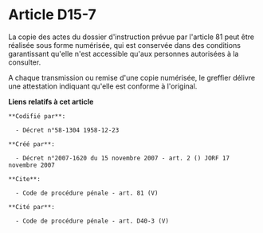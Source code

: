 # Article D15-7

La copie des actes du dossier d'instruction prévue par l'article 81 peut être réalisée sous forme numérisée, qui est
conservée dans des conditions garantissant qu'elle n'est accessible qu'aux personnes autorisées à la consulter. 

A chaque transmission ou remise d'une copie numérisée, le greffier délivre une attestation indiquant qu'elle est conforme à
l'original.

**Liens relatifs à cet article**

	**Codifié par**:

	  - Décret n°58-1304 1958-12-23

	**Créé par**:

	  - Décret n°2007-1620 du 15 novembre 2007 - art. 2 () JORF 17 novembre 2007

	**Cite**:

	  - Code de procédure pénale - art. 81 (V)

	**Cité par**:

	  - Code de procédure pénale - art. D40-3 (V)
